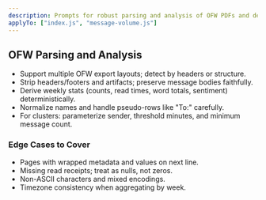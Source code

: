 ```yaml
---
description: Prompts for robust parsing and analysis of OFW PDFs and derived JSON
applyTo: ["index.js", "message-volume.js"]
---
```


## OFW Parsing and Analysis

- Support multiple OFW export layouts; detect by headers or structure.
- Strip headers/footers and artifacts; preserve message bodies faithfully.
- Derive weekly stats (counts, read times, word totals, sentiment) deterministically.
- Normalize names and handle pseudo-rows like "To:" carefully.
- For clusters: parameterize sender, threshold minutes, and minimum message count.

### Edge Cases to Cover

- Pages with wrapped metadata and values on next line.
- Missing read receipts; treat as nulls, not zeros.
- Non-ASCII characters and mixed encodings.
- Timezone consistency when aggregating by week.


